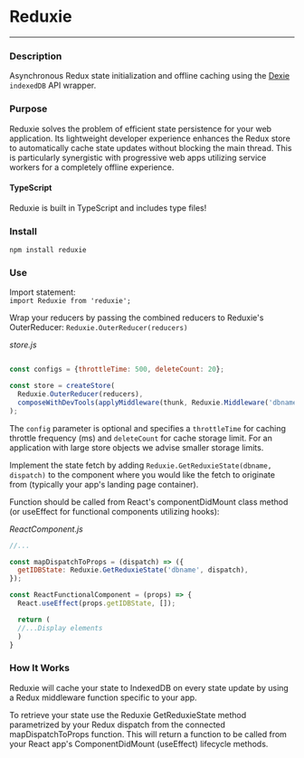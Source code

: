 # Reduxie
---

### Description
Asynchronous Redux state initialization and offline caching using the [Dexie](https://github.com/dfahlander/Dexie.js/) `indexedDB` API wrapper.

### Purpose
Reduxie solves the problem of efficient state persistence for your web application. Its lightweight developer experience enhances the Redux store to automatically cache state updates without blocking the main thread. This is particularly synergistic with progressive web apps utilizing service workers for a completely offline experience.

#### TypeScript
Reduxie is built in TypeScript and includes type files!

### Install

```npm install reduxie```

### Use
Import statement:<br>
```import Reduxie from 'reduxie';```

Wrap your reducers by passing the combined reducers to Reduxie's OuterReducer: `Reduxie.OuterReducer(reducers)`

*store.js*
```javascript

const configs = {throttleTime: 500, deleteCount: 20};

const store = createStore(
  Reduxie.OuterReducer(reducers),
  composeWithDevTools(applyMiddleware(thunk, Reduxie.Middleware('dbname', configs)))
);
```

The `config` parameter is optional and specifies a `throttleTime` for caching throttle frequency (ms) and `deleteCount` for cache storage limit. For an application with large store objects we advise smaller storage limits.

Implement the state fetch by adding `Reduxie.GetReduxieState(dbname, dispatch)` to the component where you would like the fetch to originate from (typically your app's landing page container).

Function should be called from React's componentDidMount class method (or useEffect for functional components utilizing hooks):

*ReactComponent.js*
```javascript
//...

const mapDispatchToProps = (dispatch) => ({
  getIDBState: Reduxie.GetReduxieState('dbname', dispatch),
});

const ReactFunctionalComponent = (props) => {
  React.useEffect(props.getIDBState, []);

  return (
  //...Display elements
  )
}
```

### How It Works
Reduxie will cache your state to IndexedDB on every state update by using a Redux middleware function specific to your app.

To retrieve your state use the Reduxie GetReduxieState method parametrized by your Redux dispatch from the connected mapDispatchToProps function. This will return a function to be called from your React app's ComponentDidMount (useEffect) lifecycle methods.
